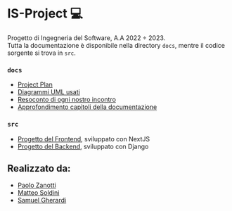 # IS-Project 💻
Progetto di Ingegneria del Software, A.A 2022 ÷ 2023.</br>
Tutta la documentazione è disponibile nella directory `docs`, mentre il codice sorgente si trova in `src`.

### `docs`
- [Project Plan](https://github.com/zanottipaolo/IS-Project/blob/main/docs/project-plan.md)
- [Diagrammi UML usati](https://github.com/zanottipaolo/IS-Project/tree/main/docs/modelling)
- [Resoconto di ogni nostro incontro](https://github.com/zanottipaolo/IS-Project/tree/main/docs/decision-making)
- [Approfondimento capitoli della documentazione](https://github.com/zanottipaolo/IS-Project/tree/main/docs/chapters)

### `src`
- [Progetto del Frontend](https://github.com/zanottipaolo/IS-Project/tree/main/src/frontend), sviluppato con NextJS
- [Progetto del Backend](https://github.com/zanottipaolo/IS-Project/tree/main/src/backend), sviluppato con Django

## Realizzato da:
- [Paolo Zanotti](https://github.com/zanottipaolo)
- [Matteo Soldini](https://github.com/MatteoSoldini)
- [Samuel Gherardi](https://github.com/SamuelGherardi)
